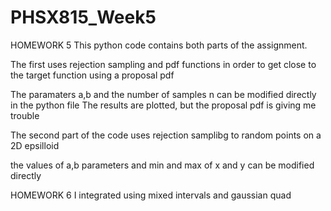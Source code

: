 # PHSX815_Week5

HOMEWORK 5
This python code contains both parts of the assignment.

The first uses rejection sampling and pdf functions in order to get close to the target function using a proposal pdf

The paramaters a,b and the number of samples n can be modified directly in the python file
The results are plotted, but the proposal pdf is giving me trouble


The second part of the code uses rejection samplibg to random points on a 2D epsilloid

the values of a,b parameters and min and max of x and y can be modified directly


HOMEWORK 6
I integrated using mixed intervals and gaussian quad

